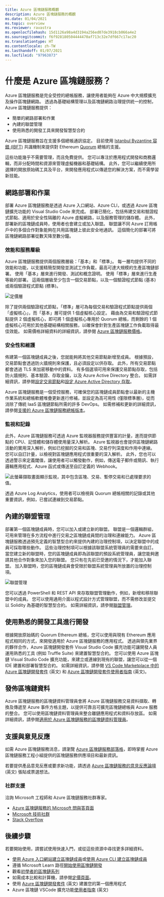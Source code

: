 ```yaml
---
title: Azure 區塊鏈服務概觀
description: Azure 區塊鏈服務的概觀
ms.date: 01/04/2021
ms.topic: overview
ms.reviewer: ravastra
ms.openlocfilehash: 15d1126a98a4d3194a256ed07de3918cb066a4e2
ms.sourcegitcommit: f6f928180504444470af713c32e7df667c17ac20
ms.translationtype: HT
ms.contentlocale: zh-TW
ms.lasthandoff: 01/07/2021
ms.locfileid: "97963873"
---
```

# <a name="what-is-azure-blockchain-service"></a>什麼是 Azure 區塊鏈服務？

Azure 區塊鏈服務是完全受控的總帳服務，讓使用者能夠在 Azure 中大規模擴充及操作區塊鏈網路。 透過為基礎結構管理以及區塊鏈網路治理提供統一的控制，Azure 區塊鏈服務提供：

* 簡單的網路部署和作業
* 內建的聯盟管理
* 使用熟悉的開發工具來開發智慧型合約

Azure 區塊鏈服務旨在支援多個總帳通訊協定。 目前使用 [Istanbul Byzantine 容錯 (IBFT)](https://github.com/jpmorganchase/quorum/wiki/Quorum-Consensus) 共識機制來提供對 Ethereum [Quorum](https://www.goquorum.com/) 總帳的支援。

這些功能幾乎不需要管理，而且免費提供。 您可以專注於應用程式開發和商務邏輯，而非分配時間和資源來管理虛擬機器和基礎結構。 此外，您可以繼續使用所選擇的開放原始碼工具及平台，來開發應用程式以傳遞您的解決方案，而不需學習新技能。

## <a name="network-deployment-and-operations"></a>網路部署和作業

部署 Azure 區塊鏈服務是透過 Azure 入口網站、Azure CLI，或透過 Azure 區塊鏈擴充功能的 Visual Studio Code 來完成。 部署已簡化，包括佈建交易和驗證程式節點、適用於安全性隔離的 Azure 虛擬網路，以及服務管理的儲存體。  此外，部署新的區塊鏈成員時，使用者也會建立或加入聯盟。  聯盟讓不同 Azure 訂用帳戶中的多個合作對象能夠在共用區塊鏈上彼此安全地通訊。  這個簡化的部署可將區塊鏈網路部署從數天降至數分鐘。

### <a name="performance-and-service-tiers"></a>效能和服務層級

Azure 區塊鏈服務提供兩個服務層級：「基本」和「標準」。 每一層均提供不同的效能和功能，以支援精簡型開發並測試工作負載，最高可達大規模的生產區塊鏈部署。 使用「基本」層來進行開發、測試和概念證明。 使用「標準」層來進行生產等級的部署。 這兩個層級至少包含一個交易節點，以及一個驗證程式節點 (基本) 或兩個驗證程式節點 (標準)。 

![定價層](./media/overview/pricing-tiers.png)

除了提供兩個驗證程式節點，「標準」層可為每個交易和驗證程式節點提供兩個「虛擬核心」，而「基本」層可提供 1 個虛擬核心設定。  藉由為交易和驗證程式節點提供 2 個虛擬核心，即可將 1 個虛擬核心專用於 Quorum 總帳，而剩餘的 1 個虛擬核心可用於其他基礎結構相關服務，以確保會針對生產區塊鏈工作負載取得最佳效能。 如需價格詳細資料的詳細資訊，請參閱 [Azure 區塊鏈服務價格](https://azure.microsoft.com/pricing/details/blockchain-service)。

### <a name="security-and-maintenance"></a>安全性和維護

佈建第一個區塊鏈成員之後，您就能夠將其他交易節點新增至成員。  根據預設，交易節點會透過防火牆規則來保護，且必須設定以供存取。  此外，所有交易節點都會透過 TLS 來加密移動中的資料。  有多個選項可用來保護交易節點存取，包括防火牆規則、基本驗證、存取金鑰，以及 Azure Active Directory 整合。 如需詳細資訊，請參閱[設定交易節點](configure-transaction-nodes.md)和[設定 Azure Active Directory 存取](configure-aad.md)。

Azure 區塊鏈服務是一個受控服務，可確保您的區塊鏈成員節點會以最新的主機作業系統和總帳軟體堆疊更新進行修補，並設定為高可用性 (僅限標準層)，從而消除了傳統 IaaS 區塊鏈節點所需的許多 DevOps。  如需修補和更新的詳細資訊，請參閱[支援的 Azure 區塊鏈服務總帳版本](ledger-versions.md)。

### <a name="monitoring-and-logging"></a>監視和記錄

此外，Azure 區塊鏈服務可透過 Azure 監視器服務提供豐富的計量，進而提供節點的 CPU、記憶體和儲存體使用量深入解析。  Azure 監視器也會提供區塊鏈網路活動的實用深入解析，例如已挖掘的交易和區塊、交易佇列深度和作用中連線。  您可以自訂計量，以檢視對區塊鏈應用程式很重要的深入解析。  此外，您也可以透過警示來定義閾值，讓使用者可以觸發動作，例如，傳送電子郵件或簡訊、執行邏輯應用程式、Azure 函式或傳送至自訂定義的 Webhook。

![此螢幕擷取畫面顯示監視，其中包含區塊、交易、暫停交易和已處理要求的值。](./media/overview/metrics.png)

透過 Azure Log Analytics，使用者可以檢視與 Quorum 總帳相關的記錄或其他重要資訊，例如，已嘗試連線到交易節點。

## <a name="built-in-consortium-management"></a>內建的聯盟管理

部署第一個區塊鏈成員時，您可以加入或建立新的聯盟。  聯盟是一個邏輯群組，可用來管理在多方流程中進行交易之區塊鏈成員間的治理和連線能力。  Azure 區塊鏈服務透過預先定義的智慧型合約來提供內建的治理控制項，以決定聯盟中的成員可採取哪些動作。  這些治理控制項可以根據該聯盟系統管理員的需要來自訂。 當您建立新的聯盟時，您的區塊鏈成員即為該聯盟的預設系統管理員，讓您能夠邀請其他合作對象來加入您的聯盟。  您只有在先前已受邀的情況下，才能加入聯盟。  加入聯盟時，您的區塊鏈成員會受限於聯盟系統管理員所放置的治理控制項。

![聯盟管理](./media/overview/consortium.png)

您可以透過 PowerShell 和 REST API 來存取聯盟管理動作，例如，新增和移除聯盟中的成員。 您可以使用通用介面以程式設計方式管理聯盟，而不需修改並提交以 Solidity 為基礎的智慧型合約。 如需詳細資訊，請參閱[聯盟管理](consortium.md)。

## <a name="develop-using-familiar-development-tools"></a>使用熟悉的開發工具進行開發

根據開放原始碼的 Quorum Ethereum 總帳，您可以使用與現有 Ethereum 應用程式相同的方式，來開發適用於 Azure 區塊鏈服務的應用程式。 透過與領先業界的夥伴合作，Azure 區塊鏈開發套件 Visual Studio Code 擴充功能可讓開發人員運用熟悉的工具 (例如 Truffle Suite) 來建置智慧型合約。 您可以使用 Azure 區塊鏈 Visual Studio Code 擴充功能，來建立或連線到現有的聯盟，讓您可以從一個 IDE 建置和部署智慧型合約。 如需詳細資訊，請參閱 [VS Code Marketplace 中的 Azure 區塊鏈開發套件](https://aka.ms/vscodebcextension) \(英文\) 和 [Azure 區塊鏈開發套件使用者指南](https://aka.ms/vscodebcextensionwiki) \(英文\)。

## <a name="publish-blockchain-data"></a>發佈區塊鏈資料

Azure 區塊鏈服務的區塊鏈資料管理員會將 Azure 區塊鏈服務交易資料擷取、轉換及傳遞至 Azure 事件方格主題，以提供可靠且可擴充區塊鏈總帳與 Azure 服務的整合。 您可以使用區塊鏈資料管理員來整合離鏈應用程式和資料存放區。 如需詳細資訊，請參閱[適用於 Azure 區塊鏈服務的區塊鏈資料管理員](data-manager.md)。

## <a name="support-and-feedback"></a>支援與意見反應

如需 Azure 區塊鏈服務消息，請瀏覽 [Azure 區塊鏈服務部落格](https://azure.microsoft.com/blog/topics/blockchain/)，即時掌握 Azure 區塊鏈服務工程小組提供的區塊鏈服務供應項目和最新資訊。

若要提供產品意見反應或要求新功能，請透過 [Azure 區塊鏈服務的意見反應論壇](https://aka.ms/blockchainuservoice) \(英文\) 張貼或票選想法。

### <a name="community-support"></a>社群支援

洽詢 Microsoft 工程師和 Azure 區塊鏈服務社群專家。

* [Azure 區塊鏈服務的 Microsoft 問與答頁面](/answers/topics/azure-blockchain-service.html)
* [Microsoft 技術社群](https://techcommunity.microsoft.com/t5/Blockchain/bd-p/AzureBlockchain)
* [Stack Overflow](https://stackoverflow.com/questions/tagged/azure-blockchain-service)

## <a name="next-steps"></a>後續步驟

若要開始使用，請嘗試使用快速入門，或從這些資源中尋找更多詳細資料。
* [使用 Azure 入口網站建立區塊鏈成員](create-member.md)或[使用 Azure CLI 建立區塊鏈成員](create-member-cli.md)
* 遵循 Microsoft Learn 路徑[開始使用區塊鏈開發](/learn/paths/ethereum-blockchain-development)
* 觀看[初學者的區塊鏈系列](https://channel9.msdn.com/Series/Beginners-Series-to-Blockchain)
* 如需成本比較和計算機，請參閱[定價頁面](https://azure.microsoft.com/pricing/details/blockchain-service)。
* 使用 [Azure 區塊鏈開發套件](https://github.com/Azure-Samples/blockchain-devkit) \(英文\) 建置您的第一個應用程式
* Azure 區塊鏈 VSCode 擴充功能[使用者指南](https://github.com/Microsoft/vscode-azure-blockchain-ethereum/wiki) \(英文\)
